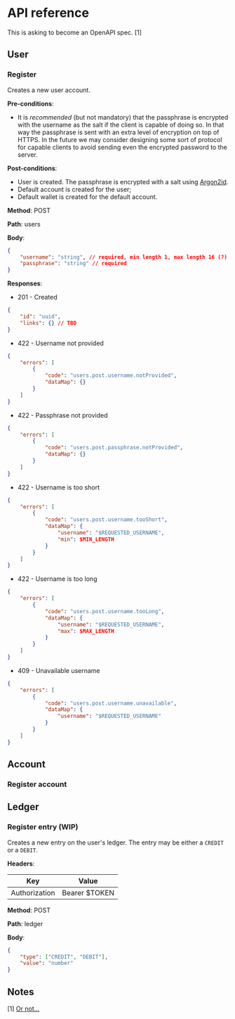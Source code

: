 # API reference

This is asking to become an OpenAPI spec. [1]

## User

### Register

<!-- TODO: figure out how to enforce a passphrase policy with the possibility of client-side encryption -->

Creates a new user account. 

**Pre-conditions**:

- It is *recommended* (but not mandatory) that the passphrase is encrypted with the username as the salt if the client is capable of doing so. In that way the passphrase is sent
with an extra level of encryption on top of HTTPS. In the future we may consider designing some sort of protocol for capable clients to avoid sending even the encrypted password
to the server.

**Post-conditions**:

- User is created. The passphrase is encrypted with a salt using [Argon2id](https://cheatsheetseries.owasp.org/cheatsheets/Password_Storage_Cheat_Sheet.html).
- Default account is created for the user;
- Default wallet is created for the default account.

**Method**: POST

**Path**: users

**Body**:

```json
{
    "username": "string", // required, min length 1, max length 16 (?)
    "passphrase": "string" // required
}
```

**Responses**:

- 201 - Created

```json
{
    "id": "uuid",
    "links": {} // TBD
}
```

- 422 - Username not provided

```json
{
    "errors": [
        {
            "code": "users.post.username.notProvided",
            "dataMap": {}
        }
    ]
}
```

- 422 - Passphrase not provided

```json
{
    "errors": [
        {
            "code": "users.post.passphrase.notProvided",
            "dataMap": {}
        }
    ]
}
```

- 422 - Username is too short

```json
{
    "errors": [
        {
            "code": "users.post.username.tooShort",
            "dataMap": {
                "username": "$REQUESTED_USERNAME",
                "min": $MIN_LENGTH
            }
        }
    ]
}
```

- 422 - Username is too long

```json
{
    "errors": [
        {
            "code": "users.post.username.tooLong",
            "dataMap": {
                "username": "$REQUESTED_USERNAME",
                "max": $MAX_LENGTH
            }
        }
    ]
}
```

- 409 - Unavailable username

```json
{
    "errors": [
        {
            "code": "users.post.username.unavailable",
            "dataMap": {
                "username": "$REQUESTED_USERNAME"
            }
        }
    ]
}
```

## Account

### Register account

## Ledger

### Register entry (WIP)

Creates a new entry on the user's ledger. The entry may be either a `CREDIT` or a `DEBIT`.

**Headers**:

| Key | Value |
| --- | --- |
| Authorization | Bearer $TOKEN |

**Method**: POST

**Path**: ledger

**Body**:

```json
{
    "type": ["CREDIT", "DEBIT"],
    "value": "number"
}
```

## Notes

[1] [Or not...](https://blog.ploeh.dk/2024/05/13/gratification/#f7f676bf5a334b189b3c2baab18b1e6a)

